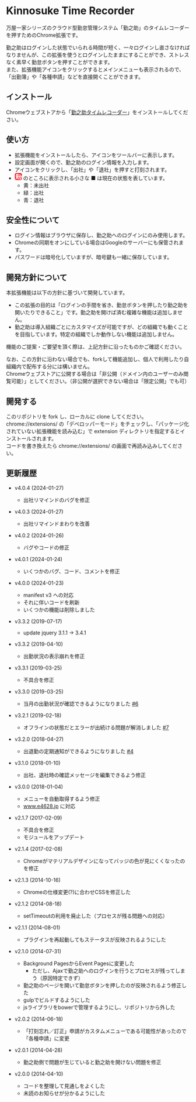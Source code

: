 # Kinnosuke Time Recorder
万屋一家シリーズのクラウド型勤怠管理システム「勤之助」のタイムレコーダーを押すためのChrome拡張です。<br/>

勤之助はログインした状態でいられる時間が短く、一々ログインし直さなければなりませんが、この拡張を使うとログインしたままにすることができ、ストレスなく素早く勤怠ボタンを押すことができます。<br/>
また、拡張機能アイコンをクリックするとメインメニューも表示されるので、「出勤簿」や「各種申請」などを直接開くことができます。<br/>

## インストール
Chromeウェブストアから「[勤之助タイムレコーダー](https://chromewebstore.google.com/detail/%E5%8B%A4%E4%B9%8B%E5%8A%A9%E3%82%BF%E3%82%A4%E3%83%A0%E3%83%AC%E3%82%B3%E3%83%BC%E3%83%80%E3%83%BC/ffnkngcgjibanokeippfaljfabaenfnn?hl=ja)」をインストールしてください。<br/>

## 使い方
- 拡張機能をインストールしたら、アイコンをツールバーに表示します。
- 設定画面が開くので、勤之助のログイン情報を入力します。
- アイコンをクリックし、「出社」や「退社」を押すと打刻されます。
- ![勤之助](https://github.com/irok/kinnosuke-time-recorder/raw/master/extension/images/icon19.png) のところに表示される小さな ■ は現在の状態を表しています。
    - 黄：未出社
    - 緑：出社
    - 青：退社

## 安全性について
- ログイン情報はブラウザに保存し、勤之助へのログインにのみ使用します。
- Chromeの同期をオンにしている場合はGoogleのサーバーにも保管されます。
- パスワードは暗号化していますが、暗号鍵も一緒に保存しています。

## 開発方針について
本拡張機能は以下の方針に基づいて開発しています。<br/>

- この拡張の目的は「ログインの手間を省き、勤怠ボタンを押したり勤之助を開いたりできること」です。勤之助を開けば済む複雑な機能は追加しません。
- 勤之助は導入組織ごとにカスタマイズが可能ですが、どの組織でも動くことを目指しています。特定の組織でしか動作しない機能は追加しません。

機能のご提案・ご要望を頂く際は、上記方針に沿ったものかご確認ください。<br/>

なお、この方針に沿わない場合でも、forkして機能追加し、個人で利用したり自組織内で配布する分には構いません。<br/>
Chromeウェブストアに公開する場合は「非公開（ドメイン内のユーザーのみ閲覧可能）」としてください。（非公開が選択できない場合は「限定公開」でも可）<br/>

## 開発する
このリポジトリを fork し、ローカルに clone してください。<br/>
chrome://extensions/ の「デベロッパーモード」をチェックし、「パッケージ化されていない拡張機能を読み込む」で extension ディレクトリを指定するとインストールされます。<br/>
コードを書き換えたら chrome://extensions/ の画面で再読み込みしてください。<br/>

## 更新履歴
- v4.0.4 (2024-01-27)
    - 出社リマインドのバグを修正
- v4.0.3 (2024-01-27)
    - 出社リマインドまわりを改善
- v4.0.2 (2024-01-26)
    - バグやコードの修正
- v4.0.1 (2024-01-24)
    - いくつかのバグ、コード、コメントを修正
- v4.0.0 (2024-01-23)
    - manifest v3 への対応
    - それに伴いコードを刷新
    - いくつかの機能は削除しました
- v3.3.2 (2019-07-17)
    - update jquery 3.1.1 -> 3.4.1

- v3.3.2 (2019-04-10)
    - 出勤状況の表示崩れを修正

- v3.3.1 (2019-03-25)
    - 不具合を修正

- v3.3.0 (2019-03-25)
    - 当月の出勤状況が確認できるようになりました [#6](https://github.com/irok/kinnosuke-time-recorder/pull/6)

- v3.2.1 (2019-02-18)
    - オフラインの状態だとエラーが出続ける問題が解消しました [#7](https://github.com/irok/kinnosuke-time-recorder/pull/7)

- v3.2.0 (2018-04-27)
    - 出退勤の定期通知ができるようになりました [#4](https://github.com/irok/kinnosuke-time-recorder/pull/4)

- v3.1.0 (2018-01-10)
    - 出社、退社時の確認メッセージを編集できるよう修正

- v3.0.0 (2018-01-04)
    - メニューを自動取得するよう修正
    - www.e4628.jp に対応

- v2.1.7 (2017-02-09)
    - 不具合を修正
    - モジュールをアップデート

- v2.1.4 (2017-02-08)
    - Chromeがマテリアルデザインになってバッジの色が見にくくなったのを修正

- v2.1.3 (2014-10-16)
    - Chromeの仕様変更(?)に合わせCSSを修正した

- v2.1.2 (2014-08-18)
    - setTimeoutの利用を廃止した（プロセスが残る問題への対応）

- v2.1.1 (2014-08-01)
    - プラグインを再起動してもステータスが反映されるようにした

- v2.1.0 (2014-07-31)
    - Background PagesからEvent Pagesに変更した
        - ただし、Ajaxで勤之助へのログインを行うとプロセスが残ってしまう（原因特定できず）
    - 勤之助のページを開いて勤怠ボタンを押したのが反映されるよう修正した
    - gulpでビルドするようにした
    - jsライブラリをbowerで管理するようにし、リポジトリから外した

- v2.0.2 (2014-06-18)
    - 「打刻忘れ／訂正」申請がカスタムメニューである可能性があったので「各種申請」に変更

- v2.0.1 (2014-04-28)
    - 勤之助側で問題が生じていると勤之助を開けない問題を修正

- v2.0.0 (2014-04-10)
    - コードを整理して見通しをよくした
    - 未読のお知らせが分かるようにした

